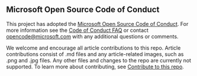 ## Microsoft Open Source Code of Conduct

This project has adopted the [Microsoft Open Source Code of Conduct](https://opensource.microsoft.com/codeofconduct/).
For more information see the [Code of Conduct FAQ](https://opensource.microsoft.com/codeofconduct/faq/) or contact [opencode@microsoft.com](mailto:opencode@microsoft.com) with any additional questions or comments.

We welcome and encourage all article contributions to this repo. Article contributions consist of .md files and any article-related images, such as .png and .jpg files. Any other files and changes to the repo are currently not supported. To learn more about contributing, see [Contribute to this repo](https://github.com/MicrosoftDocs/community-content/wiki/Contribute-to-this-repo).
